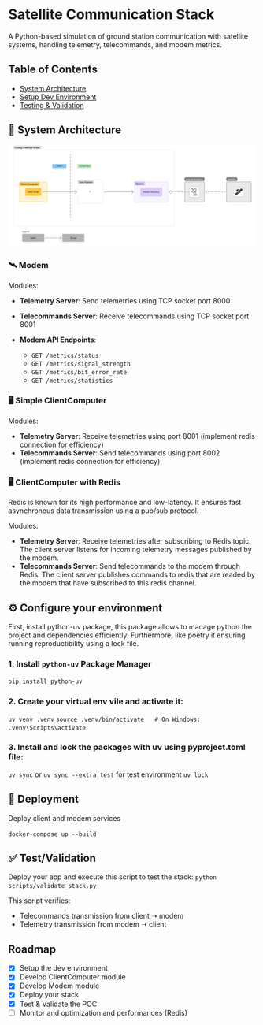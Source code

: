 # Satellite Communication Stack

A Python-based simulation of ground station communication with satellite systems, handling telemetry, telecommands, and modem metrics.

## Table of Contents

- [System Architecture](#system-architecture)
- [Setup Dev Environment](#setup-dev-environment)
- [Testing & Validation](#testing--validation)

## 🧠 System Architecture

![alt text](image.png)

### 🛰️ Modem

Modules:

- **Telemetry Server**: Send telemetries using TCP socket port 8000
- **Telecommands Server**: Receive telecommands using TCP socket port 8001

- **Modem API Endpoints**:
  - `GET /metrics/status`
  - `GET /metrics/signal_strength`
  - `GET /metrics/bit_error_rate`
  - `GET /metrics/statistics`

### 🖥️ Simple ClientComputer

Modules:

- **Telemetry Server**: Receive telemetries using port 8001 (implement redis connection for efficiency)
- **Telecommands Server**: Send telecommands using port 8002 (implement redis connection for efficiency)

### 🖥️ ClientComputer with Redis

Redis is known for its high performance and low-latency. It ensures fast asynchronous data transmission using a pub/sub protocol.

Modules:

- **Telemetry Server**: Receive telemetries after subscribing to Redis topic. The client server listens for incoming telemetry messages published by the modem.
- **Telecommands Server**: Send telecommands to the modem through Redis. The client server publishes commands to redis that are readed by the modem that have subscribed to this redis channel.

## ⚙️ Configure your environment

First, install python-uv package, this package allows to manage python the project and dependencies efficiently.
Furthermore, like poetry it ensuring running reproductibility using a lock file.

### 1. Install `python-uv` Package Manager

`pip install python-uv`

### 2. Create your virtual env vile and activate it:

`uv venv .venv`
`source .venv/bin/activate   # On Windows: .venv\Scripts\activate`

### 3. Install and lock the packages with uv using pyproject.toml file:

`uv sync`
or
`uv sync --extra test` for test environment
`uv lock`

## 🚀 Deployment

Deploy client and modem services

`docker-compose up --build`

## ✅ Test/Validation

Deploy your app and execute this script to test the stack:
`python scripts/validate_stack.py`

This script verifies:

- Telecommands transmission from client ➝ modem
- Telemetry transmission from modem ➝ client

## Roadmap

- [x] Setup the dev environment
- [x] Develop ClientComputer module
- [x] Develop Modem module
- [x] Deploy your stack
- [x] Test & Validate the POC
- [ ] Monitor and optimization and performances (Redis)
